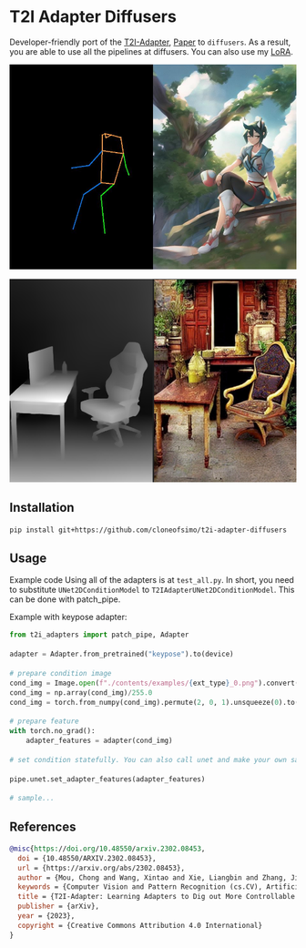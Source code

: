 # T2I Adapter Diffusers

Developer-friendly port of the [T2I-Adapter](https://github.com/TencentARC/T2I-Adapter), [Paper](https://arxiv.org/abs/2302.08453) to `diffusers`. As a result, you are able to use all the pipelines at diffusers. You can also use my [LoRA](https://github.com/cloneofsimo/lora).

<!-- #region -->
<p align="center">
<img src="contents/keypose_lora.jpg">
</p>
<!-- #endregion -->

<!-- #region -->
<p align="center">
<img src="contents/depth_0.png">
</p>
<!-- #endregion -->

## Installation

```bash
pip install git+https://github.com/cloneofsimo/t2i-adapter-diffusers
```

## Usage

Example code Using all of the adapters is at `test_all.py`. In short, you need to substitute `UNet2DConditionModel` to `T2IAdapterUNet2DConditionModel`. This can be done with patch_pipe.

Example with keypose adapter:

```python
from t2i_adapters import patch_pipe, Adapter

adapter = Adapter.from_pretrained("keypose").to(device)

# prepare condition image
cond_img = Image.open(f"./contents/examples/{ext_type}_0.png").convert("RGB")
cond_img = np.array(cond_img)/255.0
cond_img = torch.from_numpy(cond_img).permute(2, 0, 1).unsqueeze(0).to(device).float()

# prepare feature
with torch.no_grad():
    adapter_features = adapter(cond_img)

# set condition statefully. You can also call unet and make your own sampler. In that case, adapter feature attribute will be ignored.

pipe.unet.set_adapter_features(adapter_features)

# sample...
```

## References

```bibtex
@misc{https://doi.org/10.48550/arxiv.2302.08453,
  doi = {10.48550/ARXIV.2302.08453},
  url = {https://arxiv.org/abs/2302.08453},
  author = {Mou, Chong and Wang, Xintao and Xie, Liangbin and Zhang, Jian and Qi, Zhongang and Shan, Ying and Qie, Xiaohu},
  keywords = {Computer Vision and Pattern Recognition (cs.CV), Artificial Intelligence (cs.AI), Machine Learning (cs.LG), Multimedia (cs.MM), FOS: Computer and information sciences, FOS: Computer and information sciences},
  title = {T2I-Adapter: Learning Adapters to Dig out More Controllable Ability for Text-to-Image Diffusion Models},
  publisher = {arXiv},
  year = {2023},
  copyright = {Creative Commons Attribution 4.0 International}
}
```
